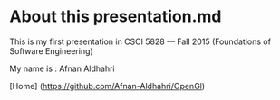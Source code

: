 # About this presentation.md

This is my first presentation in CSCI 5828 — Fall 2015 (Foundations of Software Engineering)

My name is : Afnan Aldhahri

[Home] (https://github.com/Afnan-Aldhahri/OpenGl) 
